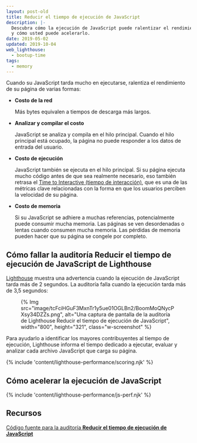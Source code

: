 ```yaml
---
layout: post-old
title: Reducir el tiempo de ejecución de JavaScript
description: |-
  Descubra cómo la ejecución de JavaScript puede ralentizar el rendimiento de su página
  y cómo usted puede acelerarlo.
date: 2019-05-02
updated: 2019-10-04
web_lighthouse:
  - bootup-time
tags:
  - memory
---
```


Cuando su JavaScript tarda mucho en ejecutarse, ralentiza el rendimiento de su página de varias formas:

- **Costo de la red**

    Más bytes equivalen a tiempos de descarga más largos.

- **Analizar y compilar el costo**

    JavaScript se analiza y compila en el hilo principal. Cuando el hilo principal está ocupado, la página no puede responder a los datos de entrada del usuario.

- **Costo de ejecución**

    JavaScript también se ejecuta en el hilo principal. Si su página ejecuta mucho código antes de que sea realmente necesario, eso también retrasa el [Time to Interactive (tiempo de interacción)](/interactive), que es una de las métricas clave relacionadas con la forma en que los usuarios perciben la velocidad de su página.

- **Costo de memoria**

    Si su JavaScript se adhiere a muchas referencias, potencialmente puede consumir mucha memoria. Las páginas se ven desordenadas o lentas cuando consumen mucha memoria. Las pérdidas de memoria pueden hacer que su página se congele por completo.

## Cómo fallar la auditoría Reducir el tiempo de ejecución de JavaScript de Lighthouse

[Lighthouse](https://developers.google.com/web/tools/lighthouse/) muestra una advertencia cuando la ejecución de JavaScript tarda más de 2 segundos. La auditoría falla cuando la ejecución tarda más de 3,5 segundos:

<figure class="w-figure">{% Img src="image/tcFciHGuF3MxnTr1y5ue01OGLBn2/BoomMoQNycPXsy34DZZs.png", alt="Una captura de pantalla de la auditoría de Lighthouse Reducir el tiempo de ejecución de JavaScript", width="800", height="321", class="w-screenshot" %}</figure>

Para ayudarlo a identificar los mayores contribuyentes al tiempo de ejecución, Lighthouse informa el tiempo dedicado a ejecutar, evaluar y analizar cada archivo JavaScript que carga su página.

{% include 'content/lighthouse-performance/scoring.njk' %}

## Cómo acelerar la ejecución de JavaScript

{% include 'content/lighthouse-performance/js-perf.njk' %}

## Recursos

[Código fuente para la auditoría **Reducir el tiempo de ejecución de JavaScript**](https://github.com/GoogleChrome/lighthouse/blob/master/lighthouse-core/audits/bootup-time.js)
